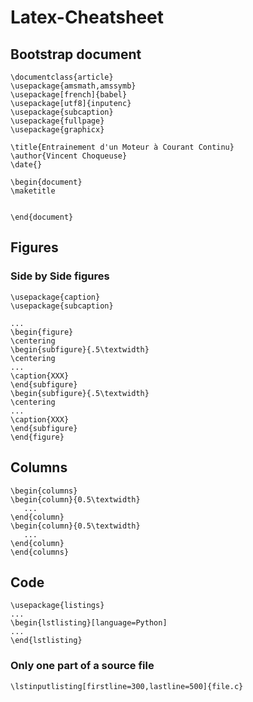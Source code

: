 # Latex-Cheatsheet

## Bootstrap document

```
\documentclass{article}
\usepackage{amsmath,amssymb}
\usepackage[french]{babel}
\usepackage[utf8]{inputenc}
\usepackage{subcaption}
\usepackage{fullpage}
\usepackage{graphicx}

\title{Entrainement d'un Moteur à Courant Continu}
\author{Vincent Choqueuse}
\date{}

\begin{document}
\maketitle


\end{document}
```


## Figures

### Side by Side figures

```
\usepackage{caption}
\usepackage{subcaption}

...
\begin{figure}
\centering
\begin{subfigure}{.5\textwidth}
\centering
...
\caption{XXX}
\end{subfigure}
\begin{subfigure}{.5\textwidth}
\centering
...
\caption{XXX}
\end{subfigure}
\end{figure}
```

## Columns

```
\begin{columns}
\begin{column}{0.5\textwidth}
   ...
\end{column}
\begin{column}{0.5\textwidth} 
   ...
\end{column}
\end{columns}
```

## Code

```
\usepackage{listings}
...
\begin{lstlisting}[language=Python]
...
\end{lstlisting}
```

### Only one part of a source file

```
\lstinputlisting[firstline=300,lastline=500]{file.c}
```
